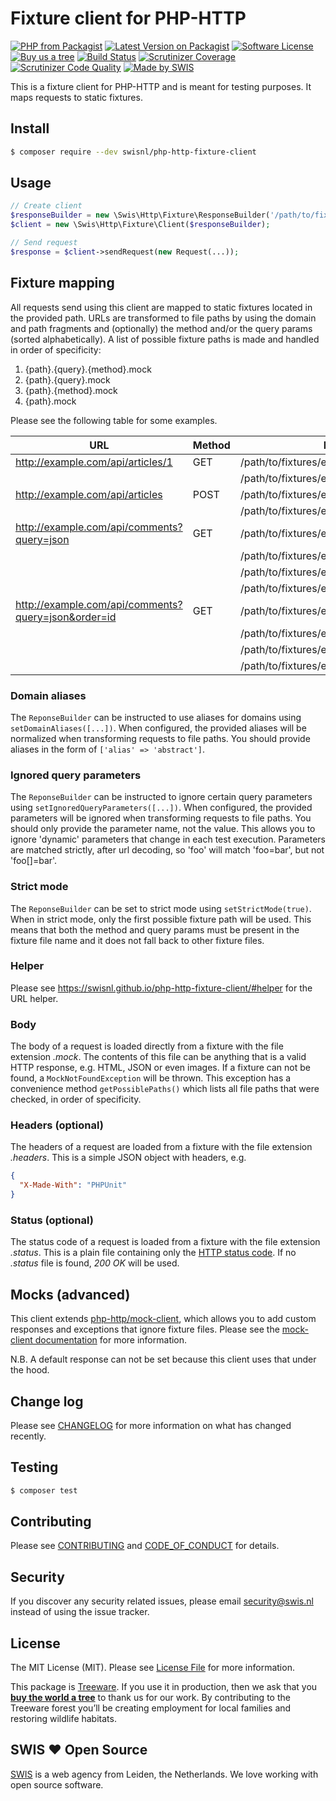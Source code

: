 # Fixture client for PHP-HTTP

[![PHP from Packagist](https://img.shields.io/packagist/php-v/swisnl/php-http-fixture-client.svg)](https://packagist.org/packages/swisnl/php-http-fixture-client)
[![Latest Version on Packagist](https://img.shields.io/packagist/v/swisnl/php-http-fixture-client.svg)](https://packagist.org/packages/swisnl/php-http-fixture-client)
[![Software License](https://img.shields.io/packagist/l/swisnl/php-http-fixture-client.svg)](https://github.com/swisnl/php-http-fixture-client/blob/master/LICENSE)
[![Buy us a tree](https://img.shields.io/badge/Treeware-%F0%9F%8C%B3-lightgreen.svg)](https://plant.treeware.earth/swisnl/php-http-fixture-client)
[![Build Status](https://img.shields.io/github/checks-status/swisnl/php-http-fixture-client/master?label=tests)](https://github.com/swisnl/php-http-fixture-client/actions/workflows/tests.yml)
[![Scrutinizer Coverage](https://img.shields.io/scrutinizer/coverage/g/swisnl/php-http-fixture-client.svg)](https://scrutinizer-ci.com/g/swisnl/php-http-fixture-client/?branch=master)
[![Scrutinizer Code Quality](https://img.shields.io/scrutinizer/g/swisnl/php-http-fixture-client.svg)](https://scrutinizer-ci.com/g/swisnl/php-http-fixture-client/?branch=master)
[![Made by SWIS](https://img.shields.io/badge/%F0%9F%9A%80-made%20by%20SWIS-%230737A9.svg)](https://www.swis.nl)

This is a fixture client for PHP-HTTP and is meant for testing purposes.
It maps requests to static fixtures.

## Install

``` bash
$ composer require --dev swisnl/php-http-fixture-client
```

## Usage

``` php
// Create client
$responseBuilder = new \Swis\Http\Fixture\ResponseBuilder('/path/to/fixtures');
$client = new \Swis\Http\Fixture\Client($responseBuilder);

// Send request
$response = $client->sendRequest(new Request(...));
```

## Fixture mapping

All requests send using this client are mapped to static fixtures located in the provided path.
URLs are transformed to file paths by using the domain and path fragments and (optionally) the method and/or the query params (sorted alphabetically).
A list of possible fixture paths is made and handled in order of specificity:

 1. {path}.{query}.{method}.mock
 2. {path}.{query}.mock
 3. {path}.{method}.mock
 4. {path}.mock

Please see the following table for some examples.

| URL | Method | Possible fixtures (in order of specificity) |
| --- | ------ | ------------------------------------------- |
| http://example.com/api/articles/1 | GET | /path/to/fixtures/example.com/api/articles/1.get.mock |
|                                   |     | /path/to/fixtures/example.com/api/articles/1.mock |
| http://example.com/api/articles | POST | /path/to/fixtures/example.com/api/articles.post.mock |
|                                 |      | /path/to/fixtures/example.com/api/articles.mock |
| http://example.com/api/comments?query=json | GET | /path/to/fixtures/example.com/api/comments.query=json.get.mock |
|                                            |     | /path/to/fixtures/example.com/api/comments.query=json.mock |
|                                            |     | /path/to/fixtures/example.com/api/comments.get.mock |
|                                            |     | /path/to/fixtures/example.com/api/comments.mock |
| http://example.com/api/comments?query=json&order=id | GET | /path/to/fixtures/example.com/api/comments.order=id&query=json.get.mock |
|                                                     |     | /path/to/fixtures/example.com/api/comments.order=id&query=json.mock |
|                                                     |     | /path/to/fixtures/example.com/api/comments.get.mock |
|                                                     |     | /path/to/fixtures/example.com/api/comments.mock |

### Domain aliases
The `ReponseBuilder` can be instructed to use aliases for domains using `setDomainAliases([...])`.
When configured, the provided aliases will be normalized when transforming requests to file paths.
You should provide aliases in the form of `['alias' => 'abstract']`.

### Ignored query parameters
The `ReponseBuilder` can be instructed to ignore certain query parameters using `setIgnoredQueryParameters([...])`.
When configured, the provided parameters will be ignored when transforming requests to file paths.
You should only provide the parameter name, not the value.
This allows you to ignore 'dynamic' parameters that change in each test execution.
Parameters are matched strictly, after url decoding, so 'foo' will match 'foo=bar', but not 'foo[]=bar'.

### Strict mode
The `ReponseBuilder` can be set to strict mode using `setStrictMode(true)`.
When in strict mode, only the first possible fixture path will be used.
This means that both the method and query params must be present in the fixture file name and it does not fall back to other fixture files.

### Helper
<UrlHelper>Please see <a href="https://swisnl.github.io/php-http-fixture-client/#helper">https://swisnl.github.io/php-http-fixture-client/#helper</a> for the URL helper.</UrlHelper>

### Body

The body of a request is loaded directly from a fixture with the file extension _.mock_.
The contents of this file can be anything that is a valid HTTP response, e.g. HTML, JSON or even images.
If a fixture can not be found, a `MockNotFoundException` will be thrown.
This exception has a convenience method `getPossiblePaths()` which lists all file paths that were checked, in order of specificity.

### Headers (optional)

The headers of a request are loaded from a fixture with the file extension _.headers_.
This is a simple JSON object with headers, e.g.
``` json
{
  "X-Made-With": "PHPUnit"
}
```

### Status (optional)

The status code of a request is loaded from a fixture with the file extension _.status_.
This is a plain file containing only the [HTTP status code](https://httpstatuses.com/).
If no _.status_ file is found, _200 OK_ will be used.

## Mocks (advanced)

This client extends [php-http/mock-client](https://github.com/php-http/mock-client), which allows you to add custom responses and exceptions that ignore fixture files. Please see the [mock-client documentation](https://github.com/php-http/mock-client#documentation) for more information.

N.B. A default response can not be set because this client uses that under the hood.

## Change log

Please see [CHANGELOG](https://github.com/swisnl/php-http-fixture-client/blob/master/CHANGELOG.md) for more information on what has changed recently.

## Testing

``` bash
$ composer test
```

## Contributing

Please see [CONTRIBUTING](https://github.com/swisnl/php-http-fixture-client/blob/master/CONTRIBUTING.md) and [CODE_OF_CONDUCT](https://github.com/swisnl/php-http-fixture-client/blob/master/CODE_OF_CONDUCT.md) for details.

## Security

If you discover any security related issues, please email security@swis.nl instead of using the issue tracker.

## License

The MIT License (MIT). Please see [License File](https://github.com/swisnl/php-http-fixture-client/blob/master/LICENSE.md) for more information.

This package is [Treeware](https://treeware.earth). If you use it in production, then we ask that you [**buy the world a tree**](https://plant.treeware.earth/swisnl/php-http-fixture-client) to thank us for our work. By contributing to the Treeware forest you’ll be creating employment for local families and restoring wildlife habitats.

## SWIS :heart: Open Source

[SWIS](https://www.swis.nl) is a web agency from Leiden, the Netherlands. We love working with open source software.
